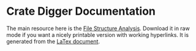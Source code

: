 # Crate Digger Documentation

The main resource here is the [File Structure Analysis](Analysis.pdf).
Download it in raw mode if you want a nicely printable version with
working hyperlinks. It is generated from the [LaTex
document](Analysis.tex).
